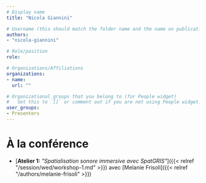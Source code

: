```yaml
---
# Display name
title: "Nicola Giannini"

# Username (this should match the folder name and the name on publications)
authors:
- "nicola-giannini"

# Role/position
role:

# Organizations/Affiliations
organizations:
- name: 
  url: ""

# Organizational groups that you belong to (for People widget)
#   Set this to `[]` or comment out if you are not using People widget.
user_groups:
- Presenters
---
```


<!--
# À propos

Elit exercitation eu occaecat velit ad.
-->

# À la conférence

- [**Atelier 1:** *"Spatialisation sonore immersive avec SpatGRIS"*]({{< relref "/session/wed/workshop-1.md" >}}) avec [Melanie Frisoli]({{< relref "/authors/melanie-frisoli" >}})